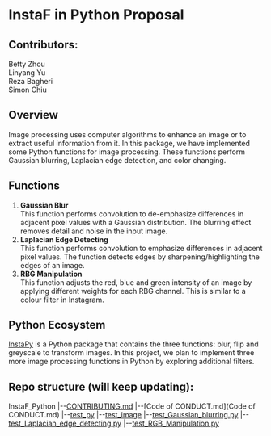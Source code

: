 # InstaF in Python Proposal

## Contributors:

Betty Zhou     
Linyang Yu    
Reza Bagheri    
Simon Chiu    

## Overview

Image processing uses computer algorithms to enhance an image or to extract useful information from it. In this package, we have implemented some Python functions for image processing. These functions perform Gaussian blurring, Laplacian edge detection, and color changing.

## Functions

1. **Gaussian Blur**    
   This function performs convolution to de-emphasize differences in adjacent pixel values with a Gaussian distribution. The blurring effect removes detail and noise in the input image.
2. **Laplacian Edge Detecting**    
   This function performs convolution to emphasize differences in adjacent pixel values. The function detects edges by sharpening/highlighting the edges of an image.
3. **RBG Manipulation**    
   This function adjusts the red, blue and green intensity of an image by applying different weights for each RBG channel. This is similar to a colour filter in Instagram.


## Python Ecosystem

[InstaPy](https://github.com/UBC-MDS/InstaPy) is a Python package that contains the three functions: blur, flip and greyscale to transform images. In this project, we plan to implement three more image processing functions in Python by exploring additional filters.


## Repo structure (will keep updating):

InstaF_Python
  |--[CONTRIBUTING.md](CONTRIBUTING.md)
  |--[Code of CONDUCT.md](Code of CONDUCT.md)
  |--[test_py](test_py)
        |--[test_image](test_py/test_image)
        |--[test_Gaussian_blurring.py](test_py/test_Gaussian_blurring.py)
        |--[test_Laplacian_edge_detecting.py](test_py/test_Laplacian_edge_detecting.py)
        |--[test_RGB_Manipulation.py](test_py/test_RGB_Manipulation.py)
